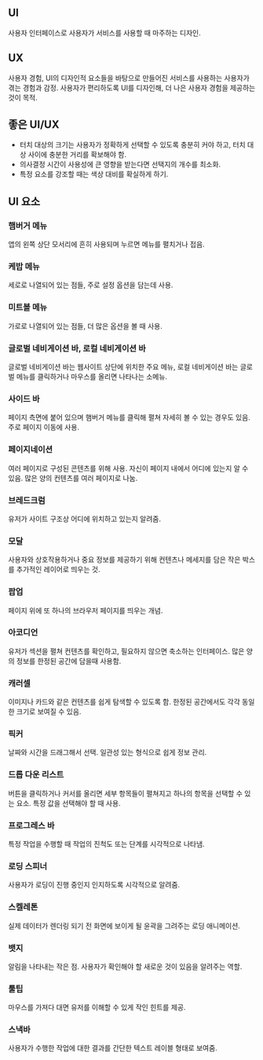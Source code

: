 ## UI
사용자 인터페이스로 사용자가 서비스를 사용할 때 마주하는 디자인.

## UX
사용자 경험, UI의 디자인적 요소들을 바탕으로 만들어진 서비스를 사용하는 사용자가 겪는 경험과 감정. 사용자가 편리하도록 UI를 디자인해, 더 나은 사용자 경험을 제공하는 것이 목적.

## 좋은 UI/UX
- 터치 대상의 크기는 사용자가 정확하게 선택할 수 있도록 충분히 커야 하고, 터치 대상 사이에 충분한 거리를 확보해야 함.
- 의사결정 시간이 사용성에 큰 영향을 받는다면 선택지의 개수를 최소화.
- 특정 요소를 강조할 때는 색상 대비를 확실하게 하기.

## UI 요소

### 햄버거 메뉴
앱의 왼쪽 상단 모서리에 흔히 사용되며 누르면 메뉴를 펼치거나 접음.

### 케밥 메뉴
세로로 나열되어 있는 점들, 주로 설정 옵션을 담는데 사용.

### 미트볼 메뉴
가로로 나열되어 있는 점들, 더 많은 옵션을 볼 때 사용.

### 글로벌 네비게이션 바, 로컬 네비게이션 바
글로벌 네비게이션 바는 웹사이트 상단에 위치한 주요 메뉴, 로컬 네비게이션 바는 글로벌 메뉴를 클릭하거나 마우스를 올리면 나타나는 소메뉴.

### 사이드 바
페이지 측면에 붙어 있으며 햄버거 메뉴를 클릭해 펼쳐 자세히 볼 수 있는 경우도 있음. 주로 페이지 이동에 사용.

### 페이지네이션
여러 페이지로 구성된 콘텐츠를 위해 사용. 자신이 페이지 내에서 어디에 있는지 알 수 있음. 많은 양의 컨텐츠를 여러 페이지로 나눔.

### 브레드크럼
유저가 사이트 구조상 어디에 위치하고 있는지 알려줌.

### 모달
사용자와 상호작용하거나 중요 정보를 제공하기 위해 컨텐츠나 메세지를 담은 작은 박스를 추가적인 레이어로 띄우는 것.

### 팝업
페이지 위에 또 하나의 브라우저 페이지를 띄우는 개념.

### 아코디언
유저가 섹션을 펼쳐 컨텐츠를 확인하고, 필요하지 않으면 축소하는 인터페이스. 많은 양의 정보를 한정된 공간에 담을때 사용함.

### 캐러셀
이미지나 카드와 같은 컨텐츠를 쉽게 탐색할 수 있도록 함. 한정된 공간에서도 각각 동일한 크기로 보여질 수 있음.

### 픽커
날짜와 시간을 드래그해서 선택. 일관성 있는 형식으로 쉽게 정보 관리.

### 드롭 다운 리스트
버튼을 클릭하거나 커서를 올리면 세부 항목들이 펼쳐지고 하나의 항목을 선택할 수 있는 요소. 특정 값을 선택해야 할 때 사용.

### 프로그레스 바
특정 작업을 수행할 때 작업의 진척도 또는 단계를 시각적으로 나타냄.

### 로딩 스피너
사용자가 로딩이 진행 중인지 인지하도록 시각적으로 알려줌.

### 스켈레톤
실제 데이터가 렌더링 되기 전 화면에 보이게 될 윤곽을 그려주는 로딩 애니메이션.

### 뱃지
알림을 나타내는 작은 점. 사용자가 확인해야 할 새로운 것이 있음을 알려주는 역할.

### 툴팁
마우스를 가져다 대면 유저를 이해할 수 있게 작인 힌트를 제공.

### 스낵바
사용자가 수행한 작업에 대한 결과를 간단한 텍스트 레이블 형태로 보여줌.








